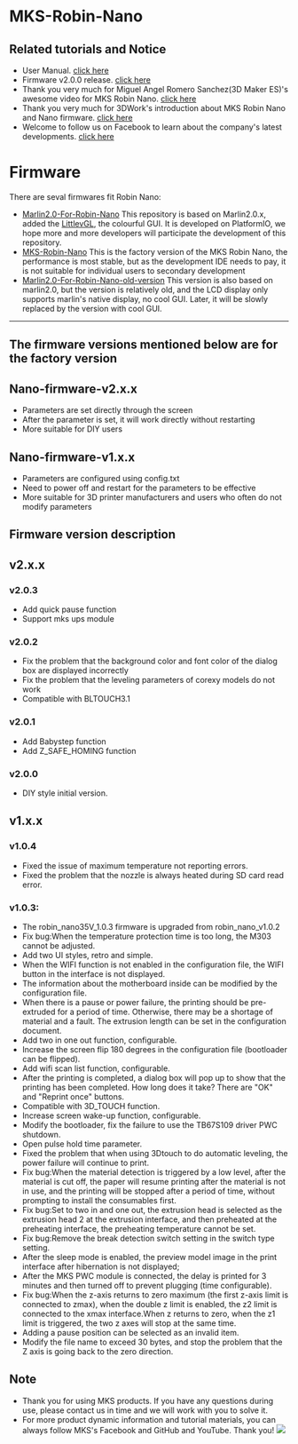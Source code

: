 # MKS-Robin-Nano

## Related tutorials and Notice
- User Manual. [click here](https://github.com/makerbase-mks/MKS-Robin-Nano/wiki/MKS-Robin-Nano-User-Manual)
- Firmware v2.0.0 release. [click here](https://www.youtube.com/watch?v=Nv3Zgs8XUt4)
- Thank you very much for Miguel Angel Romero Sanchez(3D Maker ES)'s awesome video for MKS Robin Nano. [click here](https://www.youtube.com/watch?v=ucmC3b5-Wj4&feature=share&fbclid=IwAR2TWLEQ-a9ndR3HesDfjPQxTEMIGboHutLvQPGv8t6IWoZZtjgn14PVID4)
- Thank you very much for 3DWork's introduction about MKS Robin Nano and Nano firmware. [click here](https://3dwork.io/mks-robin-nano-v1-2-analyzing-the-new-makerbase-32bit-boards/?fbclid=IwAR2QDFUOCh8_rZrIKsDni5x6sH0ezoaqEYq9zsHAT5BPOriKch0kDYLzZ0g&tdsourcetag=s_pctim_aiomsg)
- Welcome to follow us on Facebook to learn about the company's latest developments. [click here](https://www.facebook.com/Makerbase.mks/)

# Firmware
There are seval firmwares fit Robin Nano:
- [Marlin2.0-For-Robin-Nano](https://github.com/makerbase-mks/Mks-Robin-Nano-Marlin2.0-Firmware)
This repository is based on Marlin2.0.x, added the [LittlevGL](https://github.com/littlevgl/lvgl), the colourful GUI. It is developed on PlatformIO, we hope more and more developers will participate the development of this repository.
- [MKS-Robin-Nano](https://github.com/makerbase-mks/MKS-Robin-Nano-Firmware)
This is the factory version of the MKS Robin Nano, the performance is most stable, but as the development IDE needs to pay, it is not suitable for individual users to secondary development
- [Marlin2.0-For-Robin-Nano-old-version](https://github.com/makerbase-mks/Mks-Robin-Nano-Marlin2.0-Firmware-old-version.git)
This version is also based on marlin2.0, but the version is relatively old, and the LCD display only supports marlin's native display, no cool GUI. Later, it will be slowly replaced by the version with cool GUI.

---

## The firmware versions mentioned below are for the factory version ##

## Nano-firmware-v2.x.x
- Parameters are set directly through the screen
- After the parameter is set, it will work directly without restarting
- More suitable for DIY users

## Nano-firmware-v1.x.x
- Parameters are configured using config.txt
- Need to power off and restart for the parameters to be effective
- More suitable for 3D printer manufacturers and users who often do not modify parameters

## Firmware version description
## v2.x.x
### v2.0.3
- Add quick pause function
- Support mks ups module

### v2.0.2
- Fix the problem that the background color and font color of the dialog box are displayed incorrectly
- Fix the problem that the leveling parameters of corexy models do not work
- Compatible with BLTOUCH3.1

### v2.0.1
- Add Babystep function
- Add Z_SAFE_HOMING function

### v2.0.0
- DIY style initial version.

## v1.x.x
### v1.0.4
 - Fixed the issue of maximum temperature not reporting errors.
 - Fixed the problem that the nozzle is always heated during SD card read error.

### v1.0.3:
- The robin_nano35V_1.0.3 firmware is upgraded from robin_nano_v1.0.2
- Fix bug:When the temperature protection time is too long, the M303 cannot be adjusted.
- Add two UI styles, retro and simple.
- When the WIFI function is not enabled in the configuration file, the WIFI button in the interface is not displayed.
- The information about the motherboard inside can be modified by the configuration file.
- When there is a pause or power failure, the printing should be pre-extruded for a period of time. Otherwise, there may be a shortage of material and a fault. The extrusion length can be set in the configuration document.
- Add two in one out function, configurable.
- Increase the screen flip 180 degrees in the configuration file (bootloader can be flipped).
- Add wifi scan list function, configurable.
- After the printing is completed, a dialog box will pop up to show that the printing has been completed. How long does it take? There are "OK" and "Reprint once" buttons.
- Compatible with 3D_TOUCH function.
- Increase screen wake-up function, configurable.
- Modify the bootloader, fix the failure to use the TB67S109 driver PWC shutdown.
- Open pulse hold time parameter.
- Fixed the problem that when using 3Dtouch to do automatic leveling, the power failure will continue to print.
- Fix bug:When the material detection is triggered by a low level, after the material is cut off, the paper will resume printing after the material is not in use, and the printing will be stopped after a period of time, without prompting to install the consumables first.
- Fix bug:Set to two in and one out, the extrusion head is selected as the extrusion head 2 at the extrusion interface, and then preheated at the preheating interface, the preheating temperature cannot be set.
- Fix bug:Remove the break detection switch setting in the switch type setting.
- After the sleep mode is enabled, the preview model image in the print interface after hibernation is not displayed;
- After the MKS PWC module is connected, the delay is printed for 3 minutes and then turned off to prevent plugging (time configurable).
- Fix bug:When the z-axis returns to zero maximum (the first z-axis limit is connected to zmax), when the double z limit is enabled, the z2 limit is connected to the xmax interface.When z returns to zero, when the z1 limit is triggered, the two z axes will stop at the same time.
- Adding a pause position can be selected as an invalid item.
- Modify the file name to exceed 30 bytes, and stop the problem that the Z axis is going back to the zero direction.

## Note
- Thank you for using MKS products. If you have any questions during use, please contact us in time and we will work with you to solve it.
- For more product dynamic information and tutorial materials, you can always follow MKS's Facebook and GitHub and YouTube. Thank you!
![](https://github.com/makerbase-mks/MKS-Robin-Nano/blob/master/hardware/Image/MKS_FGA.png)
